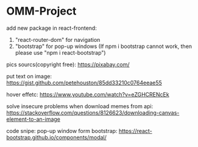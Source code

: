 # OMM-Project

add new package in react-frontend:

1. "react-router-dom" for navigation
2. "bootstrap" for pop-up windows (If npm i bootstrap cannot work, then please use "npm i react-bootstrap")

pics sourcs(copyright free):
https://pixabay.com/

put text on image:
https://gist.github.com/petehouston/85dd33210c0764eeae55

hover effetc: https://www.youtube.com/watch?v=eZGHCRENcEk

solve insecure problems when download memes from api: https://stackoverflow.com/questions/8126623/downloading-canvas-element-to-an-image

code snipe:
pop-up window form bootstrap:
https://react-bootstrap.github.io/components/modal/
